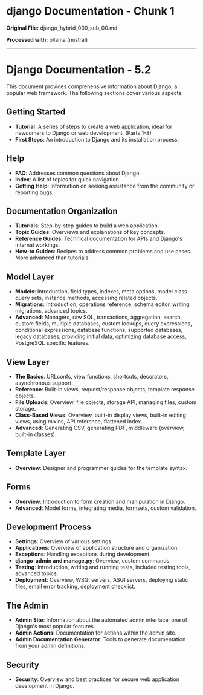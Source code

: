 # django Documentation - Chunk 1

**Original File:** django_hybrid_000_sub_00.md

**Processed with:** ollama (mistral)

---

 # Django Documentation - 5.2

This document provides comprehensive information about Django, a popular web framework. The following sections cover various aspects:

## Getting Started

- **Tutorial**: A series of steps to create a web application, ideal for newcomers to Django or web development. (Parts 1-8)
- **First Steps**: An introduction to Django and its installation process.

## Help

- **FAQ**: Addresses common questions about Django.
- **Index**: A list of topics for quick navigation.
- **Getting Help**: Information on seeking assistance from the community or reporting bugs.

## Documentation Organization

- **Tutorials**: Step-by-step guides to build a web application.
- **Topic Guides**: Overviews and explanations of key concepts.
- **Reference Guides**: Technical documentation for APIs and Django's internal workings.
- **How-to Guides**: Recipes to address common problems and use cases. More advanced than tutorials.

## Model Layer

- **Models**: Introduction, field types, indexes, meta options, model class query sets, instance methods, accessing related objects.
- **Migrations**: Introduction, operations reference, schema editor, writing migrations, advanced topics.
- **Advanced**: Managers, raw SQL, transactions, aggregation, search, custom fields, multiple databases, custom lookups, query expressions, conditional expressions, database functions, supported databases, legacy databases, providing initial data, optimizing database access, PostgreSQL specific features.

## View Layer

- **The Basics**: URLconfs, view functions, shortcuts, decorators, asynchronous support.
- **Reference**: Built-in views, request/response objects, template response objects.
- **File Uploads**: Overview, file objects, storage API, managing files, custom storage.
- **Class-Based Views**: Overview, built-in display views, built-in editing views, using mixins, API reference, flattened index.
- **Advanced**: Generating CSV, generating PDF, middleware (overview, built-in classes).

## Template Layer

- **Overview**: Designer and programmer guides for the template syntax.

## Forms

- **Overview**: Introduction to form creation and manipulation in Django.
- **Advanced**: Model forms, integrating media, formsets, custom validation.

## Development Process

- **Settings**: Overview of various settings.
- **Applications**: Overview of application structure and organization.
- **Exceptions**: Handling exceptions during development.
- **django-admin and manage.py**: Overview, custom commands.
- **Testing**: Introduction, writing and running tests, included testing tools, advanced topics.
- **Deployment**: Overview, WSGI servers, ASGI servers, deploying static files, email error tracking, deployment checklist.

## The Admin

- **Admin Site**: Information about the automated admin interface, one of Django's most popular features.
- **Admin Actions**: Documentation for actions within the admin site.
- **Admin Documentation Generator**: Tools to generate documentation from your admin definitions.

## Security

- **Security**: Overview and best practices for secure web application development in Django.